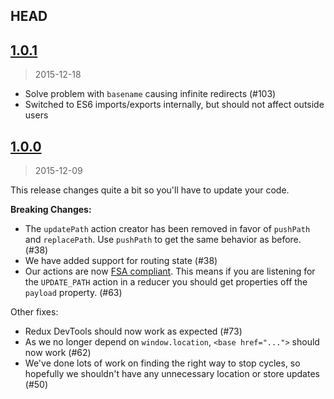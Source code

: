 
## HEAD

## [1.0.1](https://github.com/jlongster/redux-simple-router/compare/1.0.0...1.0.1)
> 2015-12-18

* Solve problem with `basename` causing infinite redirects (#103)
* Switched to ES6 imports/exports internally, but should not affect outside users

## [1.0.0](https://github.com/jlongster/redux-simple-router/compare/0.0.10...1.0.0)
> 2015-12-09

This release changes quite a bit so you'll have to update your code.

**Breaking Changes:**

* The `updatePath` action creator has been removed in favor of `pushPath` and `replacePath`. Use `pushPath` to get the same behavior as before. (#38)
* We have added support for routing state (#38)
* Our actions are now [FSA compliant](https://github.com/acdlite/flux-standard-action). This means if you are listening for the `UPDATE_PATH` action in a reducer you should get properties off the `payload` property. (#63)

Other fixes:

* Redux DevTools should now work as expected (#73)
* As we no longer depend on `window.location`, `<base href="...">` should now work (#62)
* We've done lots of work on finding the right way to stop cycles, so hopefully we shouldn't have any unnecessary location or store updates (#50)

